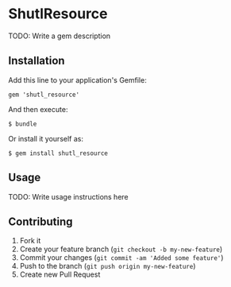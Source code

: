 # ShutlResource

TODO: Write a gem description

## Installation

Add this line to your application's Gemfile:

    gem 'shutl_resource'

And then execute:

    $ bundle

Or install it yourself as:

    $ gem install shutl_resource

## Usage

TODO: Write usage instructions here

## Contributing

1. Fork it
2. Create your feature branch (`git checkout -b my-new-feature`)
3. Commit your changes (`git commit -am 'Added some feature'`)
4. Push to the branch (`git push origin my-new-feature`)
5. Create new Pull Request
